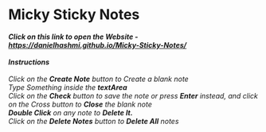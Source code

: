 # Micky Sticky Notes

  <b><i>Click on this link to open the Website - https://danielhashmi.github.io/Micky-Sticky-Notes/</i></b>
  <br>
  <br>
  <b><i>Instructions</i></b>
  <br>
  <br>
  <i>Click on the <b>Create Note</b> button to Create a blank note</i>
  <br>
  <i>Type Something inside the <b>textArea</b></i>
  <br>
  <i>Click on the <b>Check</b> button to save the note or press <b>Enter</b> instead, and click on the Cross button to
  <b>Close</b> the blank note</i>
  <br>
  <i><b>Double Click</b> on any note to <b>Delete It.</b></i>
  <br>
  <i>Click on the <b>Delete Notes</b> button to <b>Delete All</b> notes</i>
